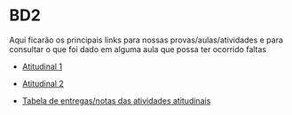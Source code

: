 # BD2

Aqui ficarão os principais links para nossas provas/aulas/atividades e para consultar o que foi dado em alguma aula que possa ter ocorrido faltas
- [Atitudinal 1](https://github.com/Bento-Quirino/BD2/blob/main/atividade-atitudinal-1.md)
- [Atitudinal 2](https://github.com/Bento-Quirino/BD2/blob/main/atitudinal-2.md)

- [Tabela de entregas/notas das atividades atitudinais](https://docs.google.com/spreadsheets/d/1jkSQX6hjFVTlsSpavkK7suILKtkxOKPOHfUP9sOwFa4/edit#gid=186001220)
